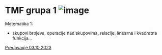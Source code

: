 # TMF grupa 1 ![image](https://github.com/swagineering/swagineering.github.io/assets/142833312/18c0d967-edd5-469a-9bcd-5073a7399d4f)

Matematika 1: 
- skupovi brojeva, operacije nad skupovima, relacije, linearna i kvadratna funkcija...

[Predavanje 03.10.2023](https://github.com/swagineering/swagineering.github.io/files/12794581/matematika10032023.pdf)
